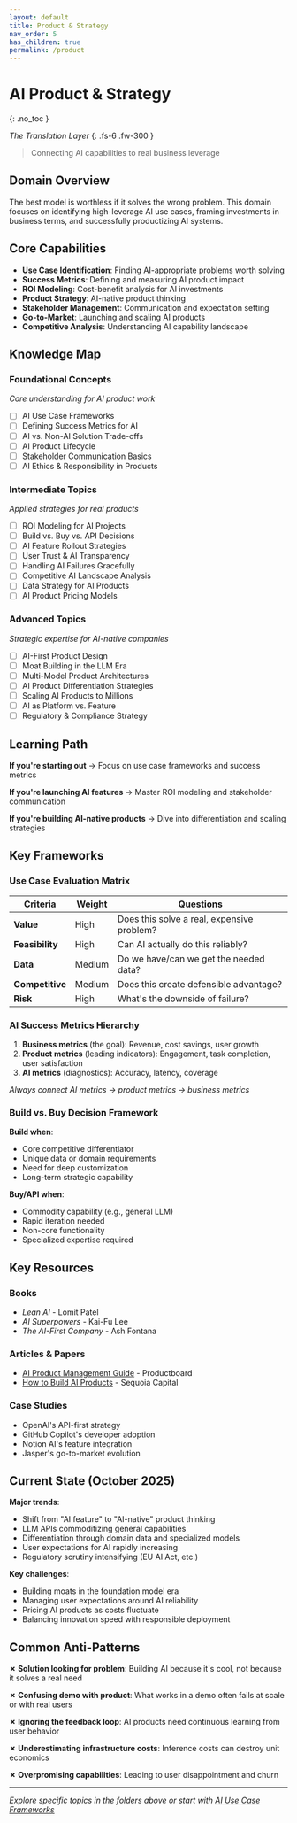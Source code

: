 ```yaml
---
layout: default
title: Product & Strategy
nav_order: 5
has_children: true
permalink: /product
---
```


# AI Product & Strategy
{: .no_toc }

*The Translation Layer*
{: .fs-6 .fw-300 }

> Connecting AI capabilities to real business leverage

## Domain Overview

The best model is worthless if it solves the wrong problem. This domain focuses on identifying high-leverage AI use cases, framing investments in business terms, and successfully productizing AI systems.

## Core Capabilities

- **Use Case Identification**: Finding AI-appropriate problems worth solving
- **Success Metrics**: Defining and measuring AI product impact
- **ROI Modeling**: Cost-benefit analysis for AI investments
- **Product Strategy**: AI-native product thinking
- **Stakeholder Management**: Communication and expectation setting
- **Go-to-Market**: Launching and scaling AI products
- **Competitive Analysis**: Understanding AI capability landscape

## Knowledge Map

### Foundational Concepts
*Core understanding for AI product work*

- [ ] AI Use Case Frameworks
- [ ] Defining Success Metrics for AI
- [ ] AI vs. Non-AI Solution Trade-offs
- [ ] AI Product Lifecycle
- [ ] Stakeholder Communication Basics
- [ ] AI Ethics & Responsibility in Products

### Intermediate Topics
*Applied strategies for real products*

- [ ] ROI Modeling for AI Projects
- [ ] Build vs. Buy vs. API Decisions
- [ ] AI Feature Rollout Strategies
- [ ] User Trust & AI Transparency
- [ ] Handling AI Failures Gracefully
- [ ] Competitive AI Landscape Analysis
- [ ] Data Strategy for AI Products
- [ ] AI Product Pricing Models

### Advanced Topics
*Strategic expertise for AI-native companies*

- [ ] AI-First Product Design
- [ ] Moat Building in the LLM Era
- [ ] Multi-Model Product Architectures
- [ ] AI Product Differentiation Strategies
- [ ] Scaling AI Products to Millions
- [ ] AI as Platform vs. Feature
- [ ] Regulatory & Compliance Strategy

## Learning Path

**If you're starting out** → Focus on use case frameworks and success metrics

**If you're launching AI features** → Master ROI modeling and stakeholder communication

**If you're building AI-native products** → Dive into differentiation and scaling strategies

## Key Frameworks

### Use Case Evaluation Matrix

| Criteria | Weight | Questions |
|----------|--------|-----------|
| **Value** | High | Does this solve a real, expensive problem? |
| **Feasibility** | High | Can AI actually do this reliably? |
| **Data** | Medium | Do we have/can we get the needed data? |
| **Competitive** | Medium | Does this create defensible advantage? |
| **Risk** | High | What's the downside of failure? |

### AI Success Metrics Hierarchy

1. **Business metrics** (the goal): Revenue, cost savings, user growth
2. **Product metrics** (leading indicators): Engagement, task completion, user satisfaction
3. **AI metrics** (diagnostics): Accuracy, latency, coverage

*Always connect AI metrics → product metrics → business metrics*

### Build vs. Buy Decision Framework

**Build when**:
- Core competitive differentiator
- Unique data or domain requirements
- Need for deep customization
- Long-term strategic capability

**Buy/API when**:
- Commodity capability (e.g., general LLM)
- Rapid iteration needed
- Non-core functionality
- Specialized expertise required

## Key Resources

### Books
- *Lean AI* - Lomit Patel
- *AI Superpowers* - Kai-Fu Lee
- *The AI-First Company* - Ash Fontana

### Articles & Papers
- [AI Product Management Guide](https://www.productboard.com/blog/ai-product-management/) - Productboard
- [How to Build AI Products](https://www.sequoiacap.com/article/ai-paradox/) - Sequoia Capital

### Case Studies
- OpenAI's API-first strategy
- GitHub Copilot's developer adoption
- Notion AI's feature integration
- Jasper's go-to-market evolution

## Current State (October 2025)

**Major trends**:
- Shift from "AI feature" to "AI-native" product thinking
- LLM APIs commoditizing general capabilities
- Differentiation through domain data and specialized models
- User expectations for AI rapidly increasing
- Regulatory scrutiny intensifying (EU AI Act, etc.)

**Key challenges**:
- Building moats in the foundation model era
- Managing user expectations around AI reliability
- Pricing AI products as costs fluctuate
- Balancing innovation speed with responsible deployment

## Common Anti-Patterns

**✗ Solution looking for problem**: Building AI because it's cool, not because it solves a real need

**✗ Confusing demo with product**: What works in a demo often fails at scale or with real users

**✗ Ignoring the feedback loop**: AI products need continuous learning from user behavior

**✗ Underestimating infrastructure costs**: Inference costs can destroy unit economics

**✗ Overpromising capabilities**: Leading to user disappointment and churn

---

*Explore specific topics in the folders above or start with [AI Use Case Frameworks](foundational/use-case-frameworks.md)*

